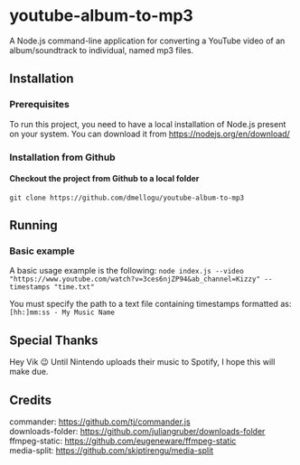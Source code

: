 # youtube-album-to-mp3

A Node.js command-line application for converting a YouTube video of an album/soundtrack to individual, named mp3 files.

## Installation

### Prerequisites

To run this project, you need to have a local installation of Node.js present on your system. You can download it from https://nodejs.org/en/download/

### Installation from Github

#### Checkout the project from Github to a local folder

`git clone https://github.com/dmellogu/youtube-album-to-mp3`

## Running

### Basic example

A basic usage example is the following:
`node index.js --video "https://www.youtube.com/watch?v=3ces6njZP94&ab_channel=Kizzy" --timestamps "time.txt"`

You must specify the path to a text file containing timestamps formatted as:
`[hh:]mm:ss - My Music Name`

## Special Thanks

Hey Vik :wink: Until Nintendo uploads their music to Spotify, I hope this will make due.

## Credits

commander: https://github.com/tj/commander.js <br />
downloads-folder: https://github.com/juliangruber/downloads-folder <br />
ffmpeg-static: https://github.com/eugeneware/ffmpeg-static <br />
media-split: https://github.com/skiptirengu/media-split